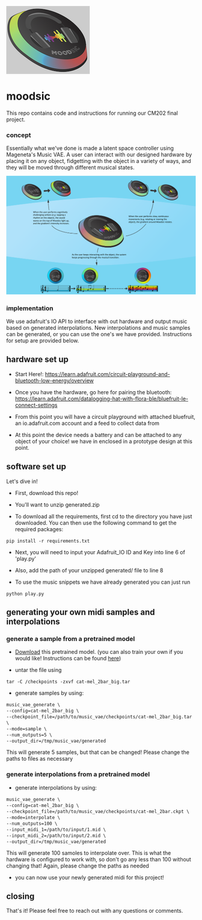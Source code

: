 ![Alt](/design_folder/design.png "concept of look")

# moodsic

This repo contains code and instructions for running our CM202 final project. 

### concept 

Essentially what we've done is made a latent space controller using Mageneta's Music VAE. A user can interact with our designed hardware by placing it on any object, fidgetting with the object in a variety of ways, and they will be moved through different musical states. 

![Alt](/design_folder/interaction_design.png "design concept")

### implementation 

We use adafruit's IO API to interface with out hardware and output music based on generated interpolations. New interpolations and music samples can be generated, or you can use the one's we have provided. Instructions for setup are provided below. 

## hardware set up 

 - Start Here!: https://learn.adafruit.com/circuit-playground-and-bluetooth-low-energy/overview
 
 - Once you have the hardware, go here for pairing the bluetooth: https://learn.adafruit.com/datalogging-hat-with-flora-ble/bluefruit-le-connect-settings
 
 - From this point you will have a circuit playground with attached bluefruit, an io.adafruit.com account and a feed to collect data from
 
 - At this point the device needs a battery and can be attached to any object of your choice! we have in enclosed in a prototype design at this point.


## software set up 

Let's dive in! 

 - First, download this repo! 

 - You'll want to unzip generated.zip
 
 - To download all the requirements, first cd to the directory you have just downloaded. You can then use the following command to get the required packages: 
 
 ```
 pip install -r requirements.txt
 ```
 
 - Next, you will need to input your Adafruit_IO ID and Key into line 6 of 'play.py'
 
 - Also, add the path of your unzipped generated/ file to line 8
 
 - To use the music snippets we have already generated you can just run 
 
 ```
 python play.py 
 ```
 
 ## generating your own midi samples and interpolations
 
 ### generate a sample from a pretrained model 
 - [Download](https://storage.googleapis.com/magentadata/models/music_vae/checkpoints/cat-mel_2bar_big.tar) this pretrained model. (you can also train your own if you would like! Instructions can be found [here]( https://github.com/tensorflow/magenta/tree/master/magenta/models/music_vae))
 
 - untar the file using 
 ```
 tar -C /checkpoints -zxvf cat-mel_2bar_big.tar
 ```
 
 - generate samples by using: 
 ```
 music_vae_generate \
--config=cat-mel_2bar_big \
--checkpoint_file=/path/to/music_vae/checkpoints/cat-mel_2bar_big.tar \
--mode=sample \
--num_outputs=5 \
--output_dir=/tmp/music_vae/generated
```
This will generate 5 samples, but that can be changed! Please change the paths to files as necessary

### generate interpolations from a pretrained model 

- generate interpolations by using:
```
music_vae_generate \
--config=cat-mel_2bar_big \
--checkpoint_file=/path/to/music_vae/checkpoints/cat-mel_2bar.ckpt \
--mode=interpolate \
--num_outputs=100 \
--input_midi_1=/path/to/input/1.mid \
--input_midi_2=/path/to/input/2.mid \
--output_dir=/tmp/music_vae/generated
```
This will generate 100 samoles to interpolate over. This is what the hardware is configured to work with, so don't go any less than 100 without changing that! Again, please change the paths as needed

- you can now use your newly generated midi for this project! 

## closing 
That's it! Please feel free to reach out with any questions or comments. 
